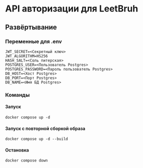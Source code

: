 # API авторизации для LeetBruh

## Развёртывание

### Переменные для .env

```text
JWT_SECRET=<Секретный ключ>
JWT_ALGORITHM=HS256
HASH_SALT=<Соль питерская>
POSTGRES_USER=<Пользователь Postgres>
POSTGRES_PASSWORD=<Пароль пользователь Postgres>
DB_HOST=<Хост Postgres>
DB_PORT=<Порт Postgres>
DB_NAME=<Имя БД Postgres>
```

### Команды

#### Запуск

```shell
docker compose up -d
```

#### Запуск с повторной сборкой образа

```shell
docker compose up -d --build
```

#### Остановка

```shell
docker compose down
```